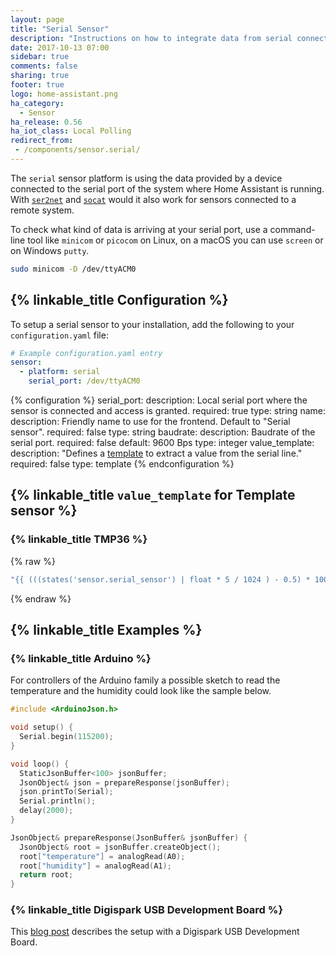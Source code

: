 ```yaml
---
layout: page
title: "Serial Sensor"
description: "Instructions on how to integrate data from serial connected sensors into Home Assistant."
date: 2017-10-13 07:00
sidebar: true
comments: false
sharing: true
footer: true
logo: home-assistant.png
ha_category:
  - Sensor
ha_release: 0.56
ha_iot_class: Local Polling
redirect_from:
 - /components/sensor.serial/
---
```


The `serial` sensor platform is using the data provided by a device connected to the serial port of the system where Home Assistant is running. With [`ser2net`](http://ser2net.sourceforge.net/) and [`socat`](http://www.dest-unreach.org/socat/) would it also work for sensors connected to a remote system.

To check what kind of data is arriving at your serial port, use a command-line tool like `minicom` or `picocom` on Linux, on a macOS you can use `screen` or on Windows `putty`.

```bash
sudo minicom -D /dev/ttyACM0
```

## {% linkable_title Configuration %}

To setup a serial sensor to your installation, add the following to your `configuration.yaml` file:

```yaml
# Example configuration.yaml entry
sensor:
  - platform: serial
    serial_port: /dev/ttyACM0
```

{% configuration %}
serial_port:
  description: Local serial port where the sensor is connected and access is granted.
  required: true
  type: string
name:
  description: Friendly name to use for the frontend. Default to "Serial sensor".
  required: false
  type: string
baudrate:
  description: Baudrate of the serial port.
  required: false
  default: 9600 Bps
  type: integer
value_template:
  description: "Defines a [template](/docs/configuration/templating/#processing-incoming-data) to extract a value from the serial line."
  required: false
  type: template
{% endconfiguration %}

## {% linkable_title `value_template` for Template sensor %}

### {% linkable_title TMP36 %}

{% raw %}
```yaml
"{{ (((states('sensor.serial_sensor') | float * 5 / 1024 ) - 0.5) * 100) | round(1) }}"
```
{% endraw %}

## {% linkable_title Examples %}

### {% linkable_title Arduino %}

For controllers of the Arduino family a possible sketch to read the temperature and the humidity could look like the sample below.

```c
#include <ArduinoJson.h>

void setup() {
  Serial.begin(115200);
}

void loop() {
  StaticJsonBuffer<100> jsonBuffer;
  JsonObject& json = prepareResponse(jsonBuffer);
  json.printTo(Serial);
  Serial.println();
  delay(2000);
}

JsonObject& prepareResponse(JsonBuffer& jsonBuffer) {
  JsonObject& root = jsonBuffer.createObject();
  root["temperature"] = analogRead(A0);
  root["humidity"] = analogRead(A1);
  return root;
}
```

### {% linkable_title Digispark USB Development Board %}

This [blog post](/blog/2017/10/23/simple-analog-sensor/) describes the setup with a Digispark USB Development Board.
